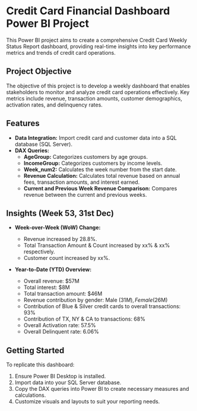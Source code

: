 
# Credit Card Financial Dashboard Power BI Project

This Power BI project aims to create a comprehensive Credit Card Weekly Status Report dashboard, providing real-time insights into key performance metrics and trends of credit card operations.

## Project Objective

The objective of this project is to develop a weekly dashboard that enables stakeholders to monitor and analyze credit card operations effectively. Key metrics include revenue, transaction amounts, customer demographics, activation rates, and delinquency rates.

## Features

- **Data Integration:** Import credit card and customer data into a SQL database (SQL Server).
- **DAX Queries:**
  - **AgeGroup:** Categorizes customers by age groups.
  - **IncomeGroup:** Categorizes customers by income levels.
  - **Week_num2:** Calculates the week number from the start date.
  - **Revenue Calculation:** Calculates total revenue based on annual fees, transaction amounts, and interest earned.
  - **Current and Previous Week Revenue Comparison:** Compares revenue between the current and previous weeks.

## Insights (Week 53, 31st Dec)

- **Week-over-Week (WoW) Change:**
  - Revenue increased by 28.8%.
  - Total Transaction Amount & Count increased by xx% & xx% respectively.
  - Customer count increased by xx%.

- **Year-to-Date (YTD) Overview:**
  - Overall revenue: $57M
  - Total interest: $8M
  - Total transaction amount: $46M
  - Revenue contribution by gender: Male ($31M), Female ($26M)
  - Contribution of Blue & Silver credit cards to overall transactions: 93%
  - Contribution of TX, NY & CA to transactions: 68%
  - Overall Activation rate: 57.5%
  - Overall Delinquent rate: 6.06%

## Getting Started

To replicate this dashboard:
1. Ensure Power BI Desktop is installed.
2. Import data into your SQL Server database.
3. Copy the DAX queries into Power BI to create necessary measures and calculations.
4. Customize visuals and layouts to suit your reporting needs.



